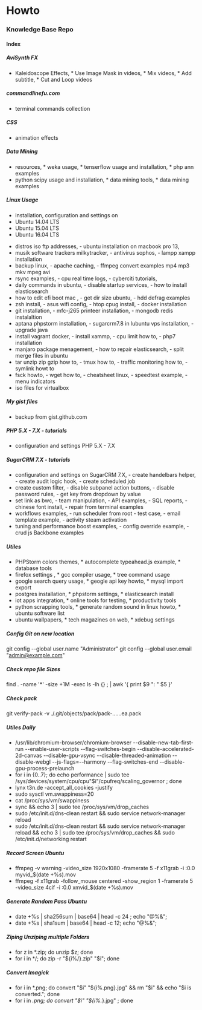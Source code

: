 
Howto
=====
 
### Knowledge Base Repo

#### Index

##### AviSynth FX

* Kaleidoscope Effects, * Use Image Mask in videos, * Mix videos, * Add subtitle, * Cut and Loop videos

##### commandlinefu.com 

- terminal commands collection

##### CSS 

- animation effects

##### Data Mining

* resources, * weka usage, * tenserflow usage and installation, * php ann examples
* python scipy usage and installation, * data mining tools, * data mining examples

##### Linux Usage

* installation, configuration and settings on 
* Ubuntu 14.04 LTS
* Ubuntu 15.04 LTS
* Ubuntu 16.04 LTS

- distros iso ftp addresses, - ubuntu installation on macbook pro 13,  
- musik software trackers milkytracker, - antivirus sophos, - lampp xampp installation 
- backup linux, - apache caching, - ffmpeg convert examples mp4 mp3 mkv mpeg avi
- rsync examples, - cpu real time logs, - cyberciti tutorials, 
- daily commands in ubuntu, - disable startup services, - how to install elasticsearch
- how to edit efi boot mac , - get dir size ubuntu, - hdd defrag examples
- zsh install, - asus wifi config, - htop cpug install, - docker installation
- git installation, - mfc-j265 printeer installation, - mongodb redis instalaltion
- aptana phpstorm installation, - sugarcrm7.8 in lubuntu vps installation, - upgrade java
- install vagrant docker, - install xammp, - cpu limit how to, - php7 installation
- manjaro package menagement, - how to repair elasticsearch, - split merge files in ubuntu
- tar unzip zip gzip how to, - tmux how to, - traffic monitoring how to, - symlink howt to
- fsck howto, - wget how to, - cheatsheet linux, - speedtest example, - menu indicators
- iso files for virtualbox

##### My gist files

 - backup from gist.github.com
 
##### PHP 5.X - 7.X - tutorials 
 
 - configuration and settings PHP 5.X - 7.X
  
 
##### SugarCRM 7.X - tutorials 
 
 - configuration and settings on SugarCRM 7.X,  - create handelbars helper,  - create audit logic hook,  - create scheduled job
 - create custom filter,  - disable subpanel action buttons,  - disable password rules,  - get key from dropdown by value
 - set link as bwc,  - team manipulation,  - API examples,  - SQL reports,  - chinese font install,  - repair from terminal examples
 - workflows examples,  - run scheduler from root - test case,  - email template example,  - activity steam activation
 - tuning and performance boost examples,  - config override example,  - crud js Backbone examples      
 
##### Utiles

* PHPStorm colors themes, * autocomplete typeahead.js example, * database tools
* firefox settings , * gcc compiler usage, * tree command usage 
* google search query usage, * geogle api key howto, * mysql import export
* postgres installation, * phpstorm settings, * elasticsearch install
* iot apps integration, * online tools for testing, * productivity tools
* python scrapping tools, * generate random sound in linux howto, * ubuntu software list
* ubuntu wallpapers, * tech magazines on web, * xdebug settings


##### Config Git on new location
git config --global user.name "Administrator"
git config --global user.email "admin@example.com"

##### Check repo file Sizes
find . -name '*' -size +1M -exec ls -lh {} \; | awk '{ print $9 ": " $5 }'


##### Check pack
git verify-pack -v ./.git/objects/pack/pack-......ea.pack


##### Utiles Daily

* /usr/lib/chromium-browser/chromium-browser --disable-new-tab-first-run --enable-user-scripts --flag-switches-begin  --disable-accelerated-2d-canvas --disable-gpu-vsync --disable-threaded-animation --disable-webgl --js-flags=--harmony  --flag-switches-end --disable-gpu-process-prelaunch
* for i in {0..7}; do echo performance | sudo tee /sys/devices/system/cpu/cpu"$i"/cpufreq/scaling_governor ; done
* lynx t3n.de -accept_all_cookies  -justify
* sudo sysctl vm.swappiness=20
* cat /proc/sys/vm/swappiness
* sync && echo 3 | sudo tee /proc/sys/vm/drop_caches
* sudo /etc/init.d/dns-clean restart && sudo service network-manager reload
* sudo /etc/init.d/dns-clean restart && sudo service network-manager reload && echo 3 | sudo tee /proc/sys/vm/drop_caches && sudo /etc/init.d/networking restart 

##### Record Screen Ubuntu

* ffmpeg -v warning -video_size 1920x1080 -framerate 5 -f x11grab -i :0.0  myvid_$(date +%s).mov
* ffmpeg -f x11grab  -follow_mouse centered -show_region 1 -framerate 5 -video_size 4cif -i :0.0 xmvid_$(date +%s).mov
 
 
##### Generate Random Pass Ubuntu
* date +%s | sha256sum | base64 | head -c 24 ; echo "@%&";
* date +%s | sha1sum | base64 | head -c 12; echo "@%&";

##### Ziping Unziping multiple Folders
* for z in *.zip; do unzip $z; done
* for i in */; do zip -r "${i%/}.zip" "$i"; done

##### Convert Imagick
* for i in *.png; do convert "$i" "${i%.png}.jpg" && rm "$i" && echo "$i is converted."; done
* for i in *.png; do convert "$i" "${i%.*}.jpg" ; done